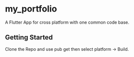 # my_portfolio

A Flutter App for cross platform with one common code base.

## Getting Started

Clone the Repo and use pub get then select platform -> Build.
